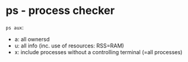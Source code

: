 # ps - process checker


`ps aux`:

- a: all ownersd
- u: all info (inc. use of resources: RSS=RAM)
- x: include processes without a controlling terminal (=all processes)
